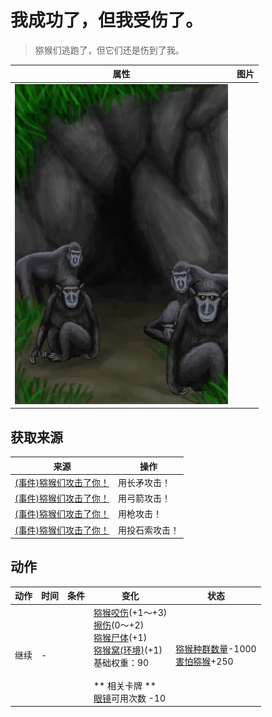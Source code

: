 # 我成功了，但我受伤了。  
> 猕猴们逃跑了，但它们还是伤到了我。  
  
  属性  |   图片   
 ----  |  ----:   
   |  ![](Sprite/MacaqueDen.png)   
  
## 获取来源  
来源  |  操作  
----  |  ----  
[(事件)猕猴们攻击了你！](Event_MacaqueDenFight.md)  |  用长矛攻击！  
[(事件)猕猴们攻击了你！](Event_MacaqueDenFight.md)  |  用弓箭攻击！  
[(事件)猕猴们攻击了你！](Event_MacaqueDenFight.md)  |  用枪攻击！  
[(事件)猕猴们攻击了你！](Event_MacaqueDenFight.md)  |  用投石索攻击！  
## 动作  
动作  |  时间  |  条件  |  变化  |  状态  
----  |  ----  |  ----  |  ----  |  ----  
继续<br>  |  -  |    |  [猕猴咬伤](W_MacaqueBite.md)(+1～+3)<br>[擦伤](W_Abrasion.md)(0～+2)<br>[猕猴尸体](MacaqueCarcass.md)(+1)<br>[猕猴窝(环境)](Env_MacaqueDen.md)(+1)<br>基础权重：90<br><br>** 相关卡牌 **<br>[眼镜](Glasses.md)可用次数  -10<br>  |  [猕猴种群数量](Pop_Macaque.md)-1000<br>[害怕猕猴](MacaqueFear.md)+250  
